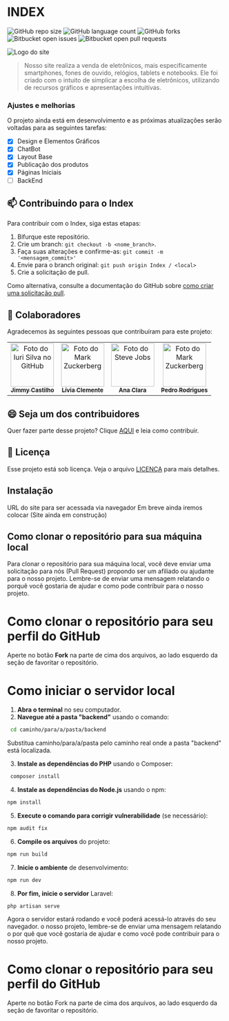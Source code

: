 # INDEX

![GitHub repo size](https://img.shields.io/github/repo-size/jimmyadmsenior/Index?style=for-the-badge)
![GitHub language count](https://img.shields.io/github/languages/count/jimmyadmsenior/Index?style=for-the-badge)
![GitHub forks](https://img.shields.io/github/forks/jimmyadmsenior/Index?style=for-the-badge)
![Bitbucket open issues](https://img.shields.io/bitbucket/issues/jimmyadmsenior/Index?style=for-the-badge)
![Bitbucket open pull requests](https://img.shields.io/bitbucket/pr-raw/jimmyadmsenior/Index?style=for-the-badge)

<img src="https://github.com/user-attachments/assets/b518b347-90f9-4936-918b-443cdacc9197" alt="Logo do site">

> Nosso site realiza a venda de eletrônicos, mais especificamente smartphones, fones de ouvido, relógios, tablets e notebooks. Ele foi criado com o intuito de simplicar a escolha de eletrônicos, utilizando de recursos gráficos e apresentações intuitivas.

### Ajustes e melhorias

O projeto ainda está em desenvolvimento e as próximas atualizações serão voltadas para as seguintes tarefas:

- [X] Design e Elementos Gráficos
- [X] ChatBot
- [X] Layout Base
- [X] Publicação dos produtos
- [X] Páginas Iniciais
- [ ] BackEnd

## 📫 Contribuindo para o Index

Para contribuir com o Index, siga estas etapas:

1. Bifurque este repositório.
2. Crie um branch: `git checkout -b <nome_branch>`.
3. Faça suas alterações e confirme-as: `git commit -m '<mensagem_commit>'`
4. Envie para o branch original: `git push origin Index / <local>`
5. Crie a solicitação de pull.

Como alternativa, consulte a documentação do GitHub sobre [como criar uma solicitação pull](https://help.github.com/en/github/collaborating-with-issues-and-pull-requests/creating-a-pull-request).

## 🤝 Colaboradores

Agradecemos às seguintes pessoas que contribuíram para este projeto:

<table>
  <tr>
    <td align="center">
      <a href="#" title="defina o título do link">
        <img src="https://avatars.githubusercontent.com/u/142106079?v=4" width="100px;" alt="Foto do Iuri Silva no GitHub"/><br>
        <sub>
          <b>Jimmy Castilho</b>
        </sub>
      </a>
    </td>
    <td align="center">
      <a href="#" title="defina o título do link">
        <img src="https://avatars.githubusercontent.com/u/173830808?v=4" width="100px;" alt="Foto do Mark Zuckerberg"/><br>
        <sub>
          <b>Lívia Clemente</b>
        </sub>
      </a>
    </td>
    <td align="center">
      <a href="#" title="defina o título do link">
        <img src="https://avatars.githubusercontent.com/u/173830871?v=4" width="100px;" alt="Foto do Steve Jobs"/><br>
        <sub>
          <b>Ana Clara</b>
        </sub>
      </a>
    </td>
        <td align="center">
      <a href="#" title="defina o título do link">
        <img src="https://avatars.githubusercontent.com/u/173830932?v=4" width="100px;" alt="Foto do Mark Zuckerberg"/><br>
        <sub>
          <b>Pedro Rodrigues</b>
        </sub>
      </a>
    </td>
  </tr>
</table>

## 😄 Seja um dos contribuidores

Quer fazer parte desse projeto? Clique [AQUI](TUTORIAL.md) e leia como contribuir.

## 📝 Licença

Esse projeto está sob licença. Veja o arquivo [LICENÇA](LICENSE) para mais detalhes.


## Instalação

URL do site para ser acessada via navegador
Em breve ainda iremos colocar (Site ainda em construção)

## Como clonar o repositório para sua máquina local
Para clonar o repositório para sua máquina local, você deve enviar uma solicitação para nós (Pull Request) propondo ser um afiliado ou ajudante para o nosso projeto. Lembre-se de enviar uma mensagem relatando o porquê você gostaria de ajudar e como pode contribuir para o nosso projeto.

# Como clonar o repositório para seu perfil do GitHub
Aperte no botão **Fork** na parte de cima dos arquivos, ao lado esquerdo da seção de favoritar o repositório.

# Como iniciar o servidor local
1. **Abra o terminal** no seu computador.
2. **Navegue até a pasta "backend"** usando o comando:
  ```bash
   cd caminho/para/a/pasta/backend
  ```
Substitua caminho/para/a/pasta pelo caminho real onde a pasta "backend" está localizada.

3. **Instale as dependências do PHP** usando o Composer:
  ```bash
   composer install
  ```
4. **Instale as dependências do Node.js** usando o npm:
  ```bash
  npm install
  ```
5. **Execute o comando para corrigir vulnerabilidade** (se necessário):
  ```bash
  npm audit fix
  ```
6. **Compile os arquivos** do projeto:
  ```bash
  npm run build
  ```
7. **Inicie o ambiente** de desenvolvimento:
  ```bash
  npm run dev
  ```
8. **Por fim, inicie o servidor** Laravel:
  ```bash
  php artisan serve
  ```

Agora o servidor estará rodando e você poderá acessá-lo através do seu navegador.
o nosso projeto, lembre-se de enviar uma mensagem relatando o por quê
que você gostaria de ajudar e como você pode contribuir para o nosso projeto.

# Como clonar o repositório para seu perfil do GitHub
Aperte no botão Fork na parte de cima dos arquivos,
ao lado esquerdo da seção de favoritar o repositório.
